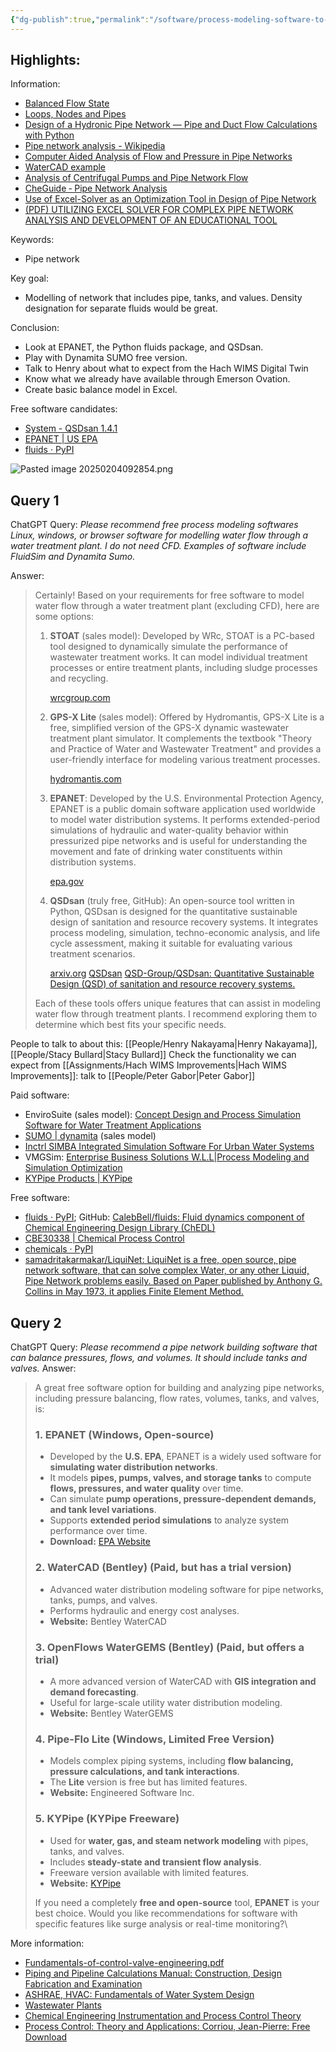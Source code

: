 ```yaml
---
{"dg-publish":true,"permalink":"/software/process-modeling-software-to-investigate/","noteIcon":"","created":"2025-02-04T09:28:35.074-06:00"}
---
```


## Highlights:
Information:
- [Balanced Flow State](https://www.pipeflow.com/public/PipeFlowExpertSoftwareHelp/html/BalancedFlowState.html)
- [Loops, Nodes and Pipes](https://www.pipeflow.com/public/PipeFlowExpertSoftwareHelp/html/LoopsNodesandPipes.html)
- [Design of a Hydronic Pipe Network — Pipe and Duct Flow Calculations with Python](https://tomlxxvi.github.io/jbFluidFlow/closed_pipe_network_design.html)
- [Pipe network analysis - Wikipedia](https://en.wikipedia.org/wiki/Pipe_network_analysis)
- [Computer Aided Analysis of Flow and Pressure in Pipe Networks](https://doras.dcu.ie/18301/1/Mohamed_A_Salam_Ali_20130306165806.pdf)
- [WaterCAD example](https://www.bing.com/ck/a?!&&p=30665b78b66989c9f983995a2a3110e29dd84f9f4417dd800c6093c945fb97dfJmltdHM9MTczODYyNzIwMA&ptn=3&ver=2&hsh=4&fclid=138f8086-8921-64a9-205a-95fb884565f6&psq=pipe+and+tank+and+valve+network+analysis&u=a1aHR0cHM6Ly9lbmdyeGl2Lm9yZy9wcmVwcmludC9kb3dubG9hZC8xNzU1LzM1NzgvMjY1Mw&ntb=1)
- [Analysis of Centrifugal Pumps and Pipe Network Flow](https://cse.sc.edu/~gatzke/460/B-Pumps-2008.pdf)
- [CheGuide ‐ Pipe Network Analysis](https://www.cheguide.com/pipe_network.html)
- [Use of Excel-Solver as an Optimization Tool in Design of Pipe Network](http://article.sapub.org/10.5923.j.ijhe.20130204.01.html)
- [(PDF) UTILIZING EXCEL SOLVER FOR COMPLEX PIPE NETWORK ANALYSIS AND DEVELOPMENT OF AN EDUCATIONAL TOOL](https://www.researchgate.net/publication/385909951_UTILIZING_EXCEL_SOLVER_FOR_COMPLEX_PIPE_NETWORK_ANALYSIS_AND_DEVELOPMENT_OF_AN_EDUCATIONAL_TOOL)


Keywords:
- Pipe network

Key goal:
- Modelling of network that includes pipe, tanks, and values. Density designation for separate fluids would be great.

Conclusion:
- Look at EPANET, the Python fluids package, and QSDsan.
- Play with Dynamita SUMO free version.
- Talk to Henry about what to expect from the Hach WIMS Digital Twin
- Know what we already have available through Emerson Ovation.
- Create basic balance model in Excel. 


Free software candidates:
- [System - QSDsan 1.4.1](https://qsdsan.readthedocs.io/en/latest/tutorials/6_System.html)
- [EPANET | US EPA](https://www.epa.gov/water-research/epanet?utm_source=chatgpt.com)
- [fluids · PyPI](https://pypi.org/project/fluids/)

![Pasted image 20250204092854.png](/img/user/Pasted%20image%2020250204092854.png)

## Query 1
ChatGPT Query:
*Please recommend free process modeling softwares Linux, windows, or browser software for modelling water flow through a water treatment plant. I do not need CFD. Examples of software include FluidSim and Dynamita Sumo.*

Answer:
> Certainly! Based on your requirements for free software to model water flow through a water treatment plant (excluding CFD), here are some options:
> 
> 1. **STOAT** (sales model): Developed by WRc, STOAT is a PC-based tool designed to dynamically simulate the performance of wastewater treatment works. It can model individual treatment processes or entire treatment plants, including sludge processes and recycling.
>     
>     [wrcgroup.com](https://www.wrcgroup.com/services/stoat-wastewater-works-modelling-freeware/?utm_source=chatgpt.com)
>     
> 2. **GPS-X Lite** (sales model): Offered by Hydromantis, GPS-X Lite is a free, simplified version of the GPS-X dynamic wastewater treatment plant simulator. It complements the textbook "Theory and Practice of Water and Wastewater Treatment" and provides a user-friendly interface for modeling various treatment processes.
>     
>     [hydromantis.com](https://www.hydromantis.com/GPS-X-Limited/download.html?utm_source=chatgpt.com)
>     
> 3. **EPANET**: Developed by the U.S. Environmental Protection Agency, EPANET is a public domain software application used worldwide to model water distribution systems. It performs extended-period simulations of hydraulic and water-quality behavior within pressurized pipe networks and is useful for understanding the movement and fate of drinking water constituents within distribution systems.
>     
>     [epa.gov](https://www.epa.gov/water-research/epanet?utm_source=chatgpt.com)
>     
> 4. **QSDsan** (truly free, GitHub): An open-source tool written in Python, QSDsan is designed for the quantitative sustainable design of sanitation and resource recovery systems. It integrates process modeling, simulation, techno-economic analysis, and life cycle assessment, making it suitable for evaluating various treatment scenarios.
>     
>     [arxiv.org](https://arxiv.org/abs/2203.06243?utm_source=chatgpt.com)
>     [QSDsan](https://qsdsan.com/)
>     [QSD-Group/QSDsan: Quantitative Sustainable Design (QSD) of sanitation and resource recovery systems.](https://github.com/QSD-Group/QSDsan)
>     
>     
> 
> Each of these tools offers unique features that can assist in modeling water flow through treatment plants. I recommend exploring them to determine which best fits your specific needs.

People to talk to about this: [[People/Henry Nakayama\|Henry Nakayama]], [[People/Stacy Bullard\|Stacy Bullard]]
Check the functionality we can expect from [[Assignments/Hach WIMS Improvements\|Hach WIMS Improvements]]: talk to [[People/Peter Gabor\|Peter Gabor]]


Paid software:
- EnviroSuite (sales model): [Concept Design and Process Simulation Software for Water Treatment Applications](https://water.envirosuite.com/)
- [SUMO | dynamita](https://dynamita.com/products.html) (sales model)
- [Inctrl SIMBA Integrated Simulation Software For Urban Water Systems](https://www.environmental-expert.com/software/simba-water-version-50-process-simulator-for-modeling-simulation-optimization-and-management-of-wast-454291)
- VMGSim: [Enterprise Business Solutions W.L.L|Process Modeling and Simulation Optimization](https://ebs-group.net/Process-Modeling-and-Simulation-Optimization.html)
- [KYPipe Products | KYPipe](https://kypipe.com/kypipe-products/)


Free software:
- [fluids · PyPI](https://pypi.org/project/fluids/); GitHub: [CalebBell/fluids: Fluid dynamics component of Chemical Engineering Design Library (ChEDL)](https://github.com/CalebBell/fluids)
- [CBE30338 | Chemical Process Control](https://jckantor.github.io/CBE30338/)
- [chemicals · PyPI](https://pypi.org/project/chemicals/)
- [samadritakarmakar/LiquiNet: LiquiNet is a free, open source, pipe network software, that can solve complex Water, or any other Liquid, Pipe Network problems easily. Based on Paper published by Anthony G. Collins in May 1973, it applies Finite Element Method.](https://github.com/samadritakarmakar/LiquiNet)





## Query 2

ChatGPT Query: 
*Please recommend a pipe network building software that can balance pressures, flows, and volumes. It should include tanks and valves.*
Answer:
> A great free software option for building and analyzing pipe networks, including pressure balancing, flow rates, volumes, tanks, and valves, is:
> 
> ### **1. EPANET** (Windows, Open-source)
> 
> - Developed by the **U.S. EPA**, EPANET is a widely used software for **simulating water distribution networks**.
> - It models **pipes, pumps, valves, and storage tanks** to compute **flows, pressures, and water quality** over time.
> - Can simulate **pump operations, pressure-dependent demands, and tank level variations**.
> - Supports **extended period simulations** to analyze system performance over time.
> - **Download:** [EPA Website](https://www.epa.gov/water-research/epanet)
> 
> ### **2. WaterCAD (Bentley)** (Paid, but has a trial version)
> 
> - Advanced water distribution modeling software for pipe networks, tanks, pumps, and valves.
> - Performs hydraulic and energy cost analyses.
> - **Website:** Bentley WaterCAD
> 
> ### **3. OpenFlows WaterGEMS (Bentley)** (Paid, but offers a trial)
> 
> - A more advanced version of WaterCAD with **GIS integration and demand forecasting**.
> - Useful for large-scale utility water distribution modeling.
> - **Website:** Bentley WaterGEMS
> 
> ### **4. Pipe-Flo Lite** (Windows, Limited Free Version)
> 
> - Models complex piping systems, including **flow balancing, pressure calculations, and tank interactions**.
> - The **Lite** version is free but has limited features.
> - **Website:** Engineered Software Inc.
> 
> ### **5. KYPipe (KYPipe Freeware)**
> 
> - Used for **water, gas, and steam network modeling** with pipes, tanks, and valves.
> - Includes **steady-state and transient flow analysis**.
> - Freeware version available with limited features.
> - **Website:** [KYPipe](https://www.kypipe.com/)
> 
> If you need a completely **free and open-source** tool, **EPANET** is your best choice. Would you like recommendations for software with specific features like surge analysis or real-time monitoring?\


More information:
- [Fundamentals-of-control-valve-engineering.pdf](https://fluidcontrolsolutions.com/wp-content/uploads/2020/04/Fundamentals-of-control-valve-engineering.pdf)
- [Piping and Pipeline Calculations Manual: Construction, Design Fabrication and Examination](https://fluidcontrolsolutions.com/wp-content/uploads/2020/04/Piping-and-pipeline-calculations-manual.pdf)
- [ASHRAE, HVAC: Fundamentals of Water System Design](https://www.ashrae.org/professional-development/self-directed-learning-group-learning-texts/fundamentals-of-water-system-design)
- [Wastewater Plants](https://cdn.thomasnet.com/ccp/30846382/301003.pdf)
- [Chemical Engineering Instrumentation and Process Control Theory](https://www.bing.com/ck/a?!&&p=58d051bf6740f04221b682e321ef6bffd75422953c7163da6d513b554625d9afJmltdHM9MTczODYyNzIwMA&ptn=3&ver=2&hsh=4&fclid=138f8086-8921-64a9-205a-95fb884565f6&psq=chemical+engineering+process+control+theory+textbook&u=a1aHR0cHM6Ly9tYWRlZWFzeXB1YmxpY2F0aW9ucy5vcmcvcG9zdGFsL1VwbG9hZHMvY2hfYnJhbmNoX2ltYWdlcy9JbnN0cnVtZW50YXRpb25fYW5kX1Byb2Nlc3NfQ29udHJvbF9DSF8yMDIyLnBkZg&ntb=1)
- [Process Control: Theory and Applications: Corriou, Jean-Pierre: Free Download](https://archive.org/details/springer_10.1007-978-1-4471-3848-8)
